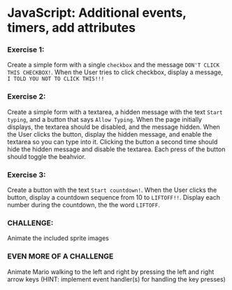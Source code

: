 # JavaScript: Additional events, timers, add attributes

### Exercise 1:
Create a simple form with a single ```checkbox``` and the message ```DON'T CLICK THIS CHECKBOX!```. When the User tries to click checkbox, display a message, ```I TOLD YOU NOT TO CLICK THIS!!!```

### Exercise 2:
Create a simple form with a textarea, a hidden message with the text ```Start typing```, and a button that says ```Allow Typing```. When the page initially displays, the textarea should be disabled, and the message hidden. When the User clicks the button, display the hidden message, and enable the textarea so you can type into it. Clicking the button a second time should hide the hidden message and disable the textarea. Each press of the button should toggle the beahvior.

### Exercise 3:
Create a button with the text ```Start countdown!```. When the User clicks the button, display a countdown sequence from 10 to ```LIFTOFF!!```. Display each number during the countdown, the the word ```LIFTOFF```.

### CHALLENGE:
Animate the included sprite images

### EVEN MORE OF A CHALLENGE
Animate Mario walking to the left and right by pressing the left and right arrow keys (HINT: implement event handler(s) for handling the key presses)
